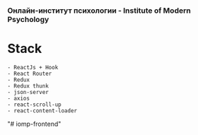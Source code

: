 ### Онлайн-институт психологии - Institute of Modern Psychology

# Stack
```
- ReactJs + Hook
- React Router
- Redux
- Redux thunk
- json-server
- axios
- react-scroll-up
- react-content-loader
```
"# iomp-frontend" 
